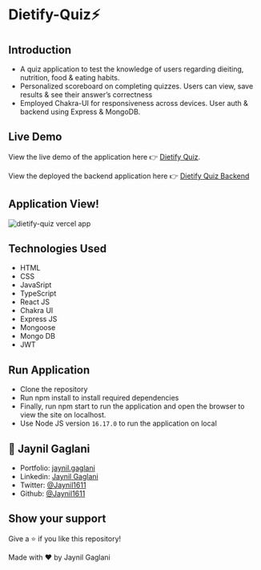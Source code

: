 # Dietify-Quiz⚡

## Introduction
- A quiz application to test the knowledge of  users regarding dieiting, nutrition, food &amp; eating habits.
- Personalized scoreboard on completing quizzes. Users can view, save results & see their answer’s correctness
- Employed Chakra-UI for responsiveness across devices. User auth & backend using Express & MongoDB.

## Live Demo
View the live demo of the application here 👉 [Dietify Quiz](https://dietify-quiz.vercel.app/).

View the deployed the backend application here 👉 [Dietify Quiz Backend](https://dietify-quiz-backend.vercel.app/)

## Application View!

![dietify-quiz vercel app](https://user-images.githubusercontent.com/48921037/192089148-acc5b26e-35ec-46af-83ee-77d5017ed663.png)

## Technologies Used
- HTML
- CSS
- JavaSript
- TypeScript
- React JS
- Chakra UI
- Express JS
- Mongoose
- Mongo DB
- JWT

## Run Application
- Clone the repository
- Run npm install to install required dependencies
- Finally, run npm start to run the application and open the browser to view the site on localhost.
- Use Node JS version `16.17.0` to run the application on local

## 👤 **Jaynil Gaglani**
- Portfolio: [jaynil.gaglani](https://bit.ly/jaynil-profile)
- Linkedin: [Jaynil Gaglani](https://www.linkedin.com/in/jaynilgaglani/)
- Twitter: [@Jaynil1611](https://twitter.com/Jaynil_Gaglani)
- Github: [@Jaynil1611](https://github.com/Jaynil1611)

## Show your support
Give a ⭐️ if you like this repository!

Made with ❤️ by Jaynil Gaglani
